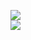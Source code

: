 [![](https://img.shields.io/badge/Made%20With-Github%20Spray-lightgrey.svg?style=for-the-badge&logo=github)](https://github.com/Annihil/github-spray#29336)  
[![](https://i.imgur.com/2DrTn0Z.gif)](https://github.com/Annihil/github-spray)